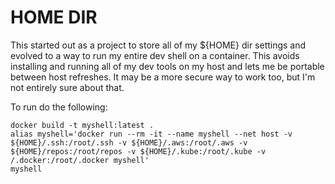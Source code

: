 # HOME DIR
This started out as a project to store all of my ${HOME} dir settings and evolved to a way to run my entire dev shell on a container.  This avoids installing and running all of my dev tools on my host and lets me be portable between host refreshes.  It may be a more secure way to work too, but I'm not entirely sure about that.

To run do the following:
```
docker build -t myshell:latest .
alias myshell='docker run --rm -it --name myshell --net host -v ${HOME}/.ssh:/root/.ssh -v ${HOME}/.aws:/root/.aws -v ${HOME}/repos:/root/repos -v ${HOME}/.kube:/root/.kube -v /.docker:/root/.docker myshell'
myshell
```

